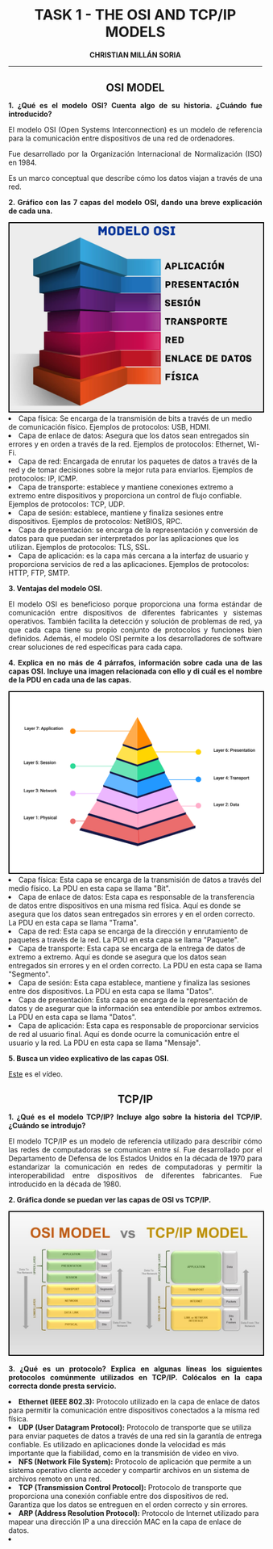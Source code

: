 <style>
  h1, h4, h2{
    text-align: center;
    font-weight: bold;
    border: none;
    margin-bottom: 0px;
  }

  p{
    text-align: justify;
  }

  img{
    border: 2px solid black;
  }

  #ex{
    border: none;
  }
</style>

<h1>TASK 1 - THE OSI AND TCP/IP MODELS</h1>

<h4>CHRISTIAN MILLÁN SORIA</h4>

<hr>

<h2>OSI MODEL</h2>

<p><b>1. ¿Qué es el modelo OSI? Cuenta algo de su historia. ¿Cuándo fue introducido?</b></p>

<p>El modelo OSI (Open Systems Interconnection) es un modelo de referencia para la comunicación entre dispositivos de una red de ordenadores.</p>

<p>Fue desarrollado por la Organización Internacional de Normalización (ISO) en 1984.</p>

<p>Es un marco conceptual que describe cómo los datos viajan a través de una red.</p>

<p><b>2. Gráfico con las 7 capas del modelo OSI, dando una breve explicación de cada una.</b></p>

<img src="img/1.png">

<li>Capa física: Se encarga de la transmisión de bits a través de un medio de comunicación físico. Ejemplos de protocolos: USB, HDMI.</li>

<li>Capa de enlace de datos: Asegura que los datos sean entregados sin errores y en orden a través de la red. Ejemplos de protocolos: Ethernet, Wi-Fi.</li>

<li>Capa de red: Encargada de enrutar los paquetes de datos a través de la red y de tomar decisiones sobre la mejor ruta para enviarlos. Ejemplos de protocolos: IP, ICMP.</li>

<li>Capa de transporte: establece y mantiene conexiones extremo a extremo entre dispositivos y proporciona un control de flujo confiable. Ejemplos de protocolos: TCP, UDP.</li>

<li>Capa de sesión: establece, mantiene y finaliza sesiones entre dispositivos. Ejemplos de protocolos: NetBIOS, RPC.</li>

<li>Capa de presentación: se encarga de la representación y conversión de datos para que puedan ser interpretados por las aplicaciones que los utilizan. Ejemplos de protocolos: TLS, SSL.</li>

<li>Capa de aplicación: es la capa más cercana a la interfaz de usuario y proporciona servicios de red a las aplicaciones. Ejemplos de protocolos: HTTP, FTP, SMTP.</li>

<p><b>3. Ventajas del modelo OSI.</b></p>

<p>El modelo OSI es beneficioso porque proporciona una forma estándar de comunicación entre dispositivos de diferentes fabricantes y sistemas operativos. También facilita la detección y solución de problemas de red, ya que cada capa tiene su propio conjunto de protocolos y funciones bien definidos. Además, el modelo OSI permite a los desarrolladores de software crear soluciones de red específicas para cada capa.</p>

<p><b>4. Explica en no más de 4 párrafos, información sobre cada una de las capas OSI. Incluye una imagen relacionada con ello y di cuál es el nombre de la PDU en cada una de las capas.</b></p>

<img src="img/2.png">

<li>Capa física: Esta capa se encarga de la transmisión de datos a través del medio físico. La PDU en esta capa se llama "Bit".</li>

<li>Capa de enlace de datos: Esta capa es responsable de la transferencia de datos entre dispositivos en una misma red física. Aquí es donde se asegura que los datos sean entregados sin errores y en el orden correcto. La PDU en esta capa se llama "Trama".</li>

<li>Capa de red: Esta capa se encarga de la dirección y enrutamiento de paquetes a través de la red. La PDU en esta capa se llama "Paquete".</li>

<li>Capa de transporte: Esta capa se encarga de la entrega de datos de extremo a extremo. Aquí es donde se asegura que los datos sean entregados sin errores y en el orden correcto. La PDU en esta capa se llama "Segmento".</li>

<li>Capa de sesión: Esta capa establece, mantiene y finaliza las sesiones entre dos dispositivos. La PDU en esta capa se llama "Datos".</li>

<li>Capa de presentación: Esta capa se encarga de la representación de datos y de asegurar que la información sea entendible por ambos extremos. La PDU en esta capa se llama "Datos".</li>

<li>Capa de aplicación: Esta capa es responsable de proporcionar servicios de red al usuario final. Aquí es donde ocurre la comunicación entre el usuario y la red. La PDU en esta capa se llama "Mensaje".</li>

<p><b>5. Busca un video explicativo de las capas OSI.</b></p>

<p><a href="https://www.youtube.com/watch?v=vv4y_uOneC0">Este</a> es el vídeo.</p>

<h2>TCP/IP</h2>

<p><b>1. ¿Qué es el modelo TCP/IP? Incluye algo sobre la historia del TCP/IP. ¿Cuándo se introdujo?</b></p>

<p>El modelo TCP/IP es un modelo de referencia utilizado para describir cómo las redes de computadoras se comunican entre sí. Fue desarrollado por el Departamento de Defensa de los Estados Unidos en la década de 1970 para estandarizar la comunicación en redes de computadoras y permitir la interoperabilidad entre dispositivos de diferentes fabricantes. Fue introducido en la década de 1980.</p>

<p><b>2. Gráfica donde se puedan ver las capas de OSI vs TCP/IP.</b></p>

<img src="img/3.png">

<p><b>3. ¿Qué es un protocolo? Explica en algunas líneas los siguientes protocolos comúnmente utilizados en TCP/IP. Colócalos en la capa correcta donde presta servicio.</b></p>

<li><b>Ethernet (IEEE 802.3):</b> Protocolo utilizado en la capa de enlace de datos para permitir la comunicación entre dispositivos conectados a la misma red física.</li>

<li><b>UDP (User Datagram Protocol):</b> Protocolo de transporte que se utiliza para enviar paquetes de datos a través de una red sin la garantía de entrega confiable. Es utilizado en aplicaciones donde la velocidad es más importante que la fiabilidad, como en la transmisión de video en vivo.</li>

<li><b>NFS (Network File System):</b> Protocolo de aplicación que permite a un sistema operativo cliente acceder y compartir archivos en un sistema de archivos remoto en una red.</li>

<li><b>TCP (Transmission Control Protocol):</b> Protocolo de transporte que proporciona una conexión confiable entre dos dispositivos de red. Garantiza que los datos se entreguen en el orden correcto y sin errores.</li>

<li><b>ARP (Address Resolution Protocol):</b> Protocolo de Internet utilizado para mapear una dirección IP a una dirección MAC en la capa de enlace de datos.</li>

<li><b></b></li>